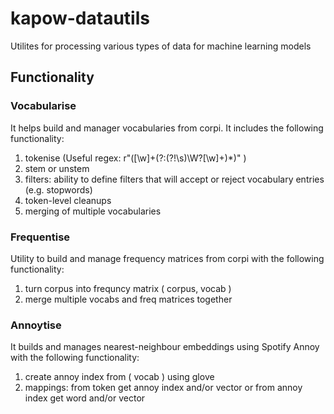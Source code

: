 # kapow-datautils
Utilites for processing various types of data for machine learning models


## Functionality

### Vocabularise

It helps build and manager vocabularies from corpi. It includes the following functionality:

1. tokenise (Useful regex: r"([\w]+(?:(?!\s)\W?[\w]+)*)" )
2. stem or unstem
3. filters: ability to define filters that will accept or reject vocabulary entries (e.g. stopwords)	
4. token-level cleanups
5. merging of multiple vocabularies


### Frequentise

Utility to build and manage frequency matrices from corpi with the following functionality:

1. turn corpus into frequncy matrix ( corpus, vocab )
2. merge multiple vocabs and freq matrices together


### Annoytise

It builds and manages nearest-neighbour embeddings using Spotify Annoy with the following functionality:

1. create annoy index from ( vocab ) using glove
2. mappings: from token get annoy index and/or vector or from annoy index get word and/or vector
